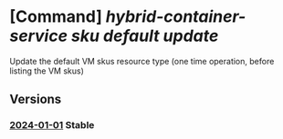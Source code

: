 # [Command] _hybrid-container-service sku default update_

Update the default VM skus resource type (one time operation, before listing the VM skus)

## Versions

### [2024-01-01](/Resources/mgmt-plane/L3tjdXN0b21sb2NhdGlvbnJlc291cmNldXJpfS9wcm92aWRlcnMvbWljcm9zb2Z0Lmh5YnJpZGNvbnRhaW5lcnNlcnZpY2Uvc2t1cy9kZWZhdWx0/2024-01-01.xml) **Stable**

<!-- mgmt-plane /{customlocationresourceuri}/providers/microsoft.hybridcontainerservice/skus/default 2024-01-01 -->
